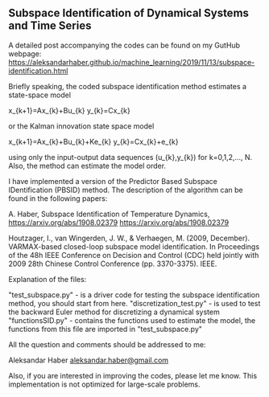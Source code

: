 ## Subspace Identification of Dynamical Systems and Time Series

A detailed post accompanying the codes can be found on my GutHub webpage:
https://aleksandarhaber.github.io/machine_learning/2019/11/13/subspace-identification.html

Briefly speaking, the coded subspace identification method estimates a state-space model

x_{k+1}=Ax_{k}+Bu_{k}
y_{k}=Cx_{k}

or the Kalman innovation state space model

x_{k+1}=Ax_{k}+Bu_{k}+Ke_{k}
y_{k}=Cx_{k}+e_{k}

using only the input-output data sequences (u_{k},y_{k}) for k=0,1,2,..., N. Also, the method can estimate the model order. 

I have implemented a version of the Predictor Based Subspace IDentification (PBSID) method. The description of the algorithm can be found in the following papers:

A. Haber, Subspace Identification of Temperature Dynamics, https://arxiv.org/abs/1908.02379
https://arxiv.org/abs/1908.02379

Houtzager, I., van Wingerden, J. W., & Verhaegen, M. (2009, December). VARMAX-based closed-loop subspace model identification. 
In Proceedings of the 48h IEEE Conference on Decision and Control (CDC) held jointly with 2009 28th Chinese Control Conference (pp. 3370-3375). IEEE.



Explanation of the files:

"test_subspace.py" - is a driver code for testing the subspace identification method, you should start from here. 
"discretization_test.py" - is used to test the backward Euler method for discretizing a dynamical system
"functionsSID.py" - contains the functions used to estimate the model, the functions from this file are imported in "test_subspace.py" 

All the question and comments should be addressed to me:

Aleksandar Haber 
aleksandar.haber@gmail.com

Also, if you are interested in improving the codes, please let me know. This implementation is not optimized for large-scale problems. 
